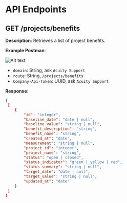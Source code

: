 # API Endpoints

## GET /projects/benefits

**Description**: Retrieves a list of project benefits.

**Example Postman**:

![Alt text](https://github.com/AcuityPPM/APIs/blob/main/image.png)

- `domain`: String, ask `Acuity Support`
- `route`: String, `/projects/benefits`
- `Company-Api-Token`: UUID, ask `Acuity Support`

**Response**:

```json
{
 [
    {
        "id": "integer",
        "baseline_date": "date | null",
        "baseline_value": "string | null",
        "benefit_description": "string",
        "benefit_name": "string",
        "created_at": "date",
        "measurement": "string | null",
        "project_id": "integer",
        "project_name": "string",
        "status": "open | closed",
        "status_indicator": "green | yellow | red",
        "status_summary": "string | null",
        "target_date": "date | null",
        "target_value": "string | null",
        "updated_at": "date"
    }
 ]
}
```
